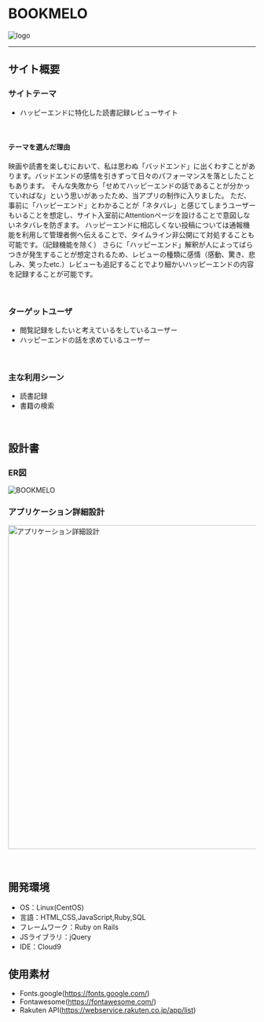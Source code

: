 # BOOKMELO
![logo](https://github.com/NNMY03/BOOKMELO-/assets/135219119/29616e02-1963-40a1-bc1d-5e57aae9509f)
* * *
## サイト概要
### サイトテーマ
* ハッピーエンドに特化した読書記録レビューサイト

<!--何を『目的』とし、どのような『分類』なのかを簡潔に書く-->
​
#### テーマを選んだ理由
映画や読書を楽しむにおいて、私は思わぬ「バッドエンド」に出くわすことがあります。バッドエンドの感情を引きずって日々のパフォーマンスを落としたこともあります。
そんな失敗から「せめてハッピーエンドの話であることが分かっていればな」という思いがあったため、当アプリの制作に入りました。
ただ、事前に「ハッピーエンド」とわかることが「ネタバレ」と感じてしまうユーザーもいることを想定し、サイト入室前にAttentionページを設けることで意図しないネタバレを防ぎます。
ハッピーエンドに相応しくない投稿については通報機能を利用して管理者側へ伝えることで、タイムライン非公開にて対処することも可能です。（記録機能を除く）
さらに「ハッピーエンド」解釈が人によってばらつきが発生することが想定されるため、レビューの種類に感情（感動、驚き、悲しみ、笑ったetc.）レビューも追記することでより細かいハッピーエンドの内容を記録することが可能です。

<!--なぜこのようなテーマにしたかを説明する-->
​
### ターゲットユーザ
* 閲覧記録をしたいと考えているをしているユーザー
* ハッピーエンドの話を求めているユーザー

<!--誰に使ってもらうかを具体的に記載する-->
​
### 主な利用シーン
* 読書記録
* 書籍の検索

<!--どのような時に使うのかの状況を記載すること-->
​
## 設計書
### ER図
![BOOKMELO](https://github.com/NNMY03/BOOKMELO-/assets/135219119/1768bba4-13ae-410f-8d39-bccb2a1c180a)
### アプリケーション詳細設計
<img width="660" alt="アプリケーション詳細設計" src="https://github.com/NNMY03/BOOKMELO-/assets/135219119/c200759b-04d4-4025-9d4c-9a835f55d6cb">

<!--テーマを設定・提出する時点では不要です-->
​
## 開発環境
- OS：Linux(CentOS)
- 言語：HTML,CSS,JavaScript,Ruby,SQL
- フレームワーク：Ruby on Rails
- JSライブラリ：jQuery
- IDE：Cloud9
​
## 使用素材
* Fonts.google(https://fonts.google.com/)
* Fontawesome(https://fontawesome.com/)
* Rakuten API(https://webservice.rakuten.co.jp/app/list)

<!--- 外部サービスの画像素材・音声素材を使用した場合は、必ずサービス名とURLを明記してください。-->
<!--- アプリケーションの実装に使用したgem/bootstrapのリファレンスなどの記載は不要です。-->
<!--- 使用しない場合は、使用素材の項目をREADMEから削除してください。-->
<!--折りたたむ-->
